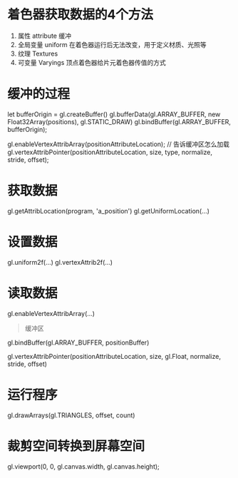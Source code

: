 # 着色器获取数据的4个方法

1. 属性 attribute 缓冲
2. 全局变量  uniform 在着色器运行后无法改变，用于定义材质、光照等
3. 纹理 Textures
4. 可变量 Varyings  顶点着色器给片元着色器传值的方式

# 缓冲的过程

let bufferOrigin = gl.createBuffer()
gl.bufferData(gl.ARRAY_BUFFER, new Float32Array(positions), gl.STATIC_DRAW)
gl.bindBuffer(gl.ARRAY_BUFFER, bufferOrigin);

gl.enableVertexAttribArray(positionAttributeLocation);  // 告诉缓冲区怎么加载
gl.vertexAttribPointer(positionAttributeLocation, size, type, normalize, stride, offset);

# 获取数据

gl.getAttribLocation(program, 'a_position')
gl.getUniformLocation(...)

# 设置数据

gl.uniform2f(...)
gl.vertexAttrib2f(...)

# 读取数据

gl.enableVertexAttribArray(...)

> 缓冲区

gl.bindBuffer(gl.ARRAY_BUFFER, positionBuffer)

gl.vertexAttribPointer(positionAttributeLocation, size, gl.Float, normalize, stride, offset)  

# 运行程序

gl.drawArrays(gl.TRIANGLES, offset, count)

# 裁剪空间转换到屏幕空间

gl.viewport(0, 0, gl.canvas.width, gl.canvas.height);



